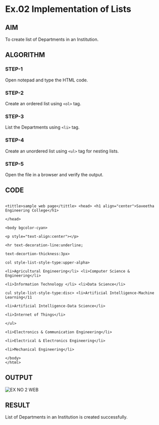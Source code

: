 # Ex.02 Implementation of Lists
## AIM
  To create list of Departments in an Institution.

## ALGORITHM
### STEP-1
  Open notepad and type the HTML code.

### STEP-2
  Create an ordered list using ```<ol>``` tag.

### STEP-3
  List the Departments using ```<li>``` tag.

### STEP-4
  Create an unordered list using ```<ul>``` tag for nesting lists.

### STEP-5
  Open the file in a browser and verify the output.
  
## CODE
```<html>

<tittle>sample web page</tittle> <head> <h1 align="center">Saveetha Engineering College</h1>

</head>

<body bgcolor-cyan>

<p style="text-align:center"></p>

<hr text-decoration-line:underline;

text-decortion-thickness:3px>

col style-list-style-type:upper-alpha>

<li>Agricultural Engineering</li> <li>Computer Science & Engineering</li>

<li>Information Technology </li> <li>Data Science</li>

cul style-list-style-type:disc> <li>Artificial Intelligence-Machine Learning</11

<li>Artificial Intelligence-Data Science</li>

<li>Internet of Things</li>

</ul>

<li>Electronics & Communication Engineering</li>

<li>Electrical & Electronics Engineering</li>

<li>Mechanical Engineering</li>

</body> 
</html>
```
## OUTPUT
![EX NO 2 WEB](https://user-images.githubusercontent.com/127816726/228616298-4617056f-e915-434c-934f-5adf04a73f89.png)


## RESULT
  List of Departments in an Institution is created successfully.
